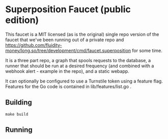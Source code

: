 
# Superposition Faucet (public edition)

This faucet is a MIT licensed (as is the original) single repo version of the faucet that
we've been running out of a private repo and
https://github.com/fluidity-money/long.so/tree/development/cmd/faucet.superposition for
some time.

It is a three part repo, a graph that spools requests to the database, a runner that should be run at a desired frequency (and combined with a webhook alert - example in the repo), and a static webapp.

It can optionally be configured to use a Turnstile token using a feature flag. Features
for the Go code is contained in lib/features/list.go .

## Building

	make build

## Running


